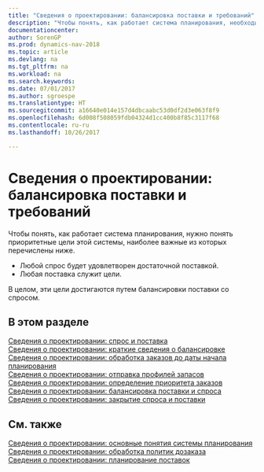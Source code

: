 ```yaml
---
title: "Сведения о проектировании: балансировка поставки и требований"
description: "Чтобы понять, как работает система планирования, необходимо понимать приоритизированные цели системы планирования."
documentationcenter: 
author: SorenGP
ms.prod: dynamics-nav-2018
ms.topic: article
ms.devlang: na
ms.tgt_pltfrm: na
ms.workload: na
ms.search.keywords: 
ms.date: 07/01/2017
ms.author: sgroespe
ms.translationtype: HT
ms.sourcegitcommit: a16640e014e157d4dbcaabc53d0df2d3e063f8f9
ms.openlocfilehash: 6d008f508059fdb04324d1cc400b8f85c3117f68
ms.contentlocale: ru-ru
ms.lasthandoff: 10/26/2017

---
```

# <a name="design-details-balancing-demand-and-supply"></a>Сведения о проектировании: балансировка поставки и требований
Чтобы понять, как работает система планирования, нужно понять приоритетные цели этой системы, наиболее важные из которых перечислены ниже.  

- Любой спрос будет удовлетворен достаточной поставкой.  
- Любая поставка служит цели.  

В целом, эти цели достигаются путем балансировки поставки со спросом.  

## <a name="in-this-section"></a>В этом разделе  
[Сведения о проектировании: спрос и поставка](design-details-demand-and-supply.md)  
[Сведения о проектировании: краткие сведения о балансировке](design-details-the-concept-of-balancing-in-brief.md)  
[Сведения о проектировании: обработка заказов до даты начала планирования](design-details-dealing-with-orders-before-the-planning-starting-date.md)  
[Сведения о проектировании: отправка профилей запасов](design-details-loading-the-inventory-profiles.md)  
[Сведения о проектировании: определение приоритета заказов](design-details-prioritizing-orders.md)  
[Сведения о проектировании: балансировка поставки и спроса](design-details-balancing-supply-with-demand.md)  
[Сведения о проектировании: закрытие спроса и поставки](design-details-closing-demand-and-supply.md)  

## <a name="see-also"></a>См. также  
[Сведения о проектировании: основные понятия системы планирования](design-details-central-concepts-of-the-planning-system.md)   
[Сведения о проектировании: обработка политик дозаказа](design-details-handling-reordering-policies.md)   
[Сведения о проектировании: планирование поставок](design-details-supply-planning.md)

